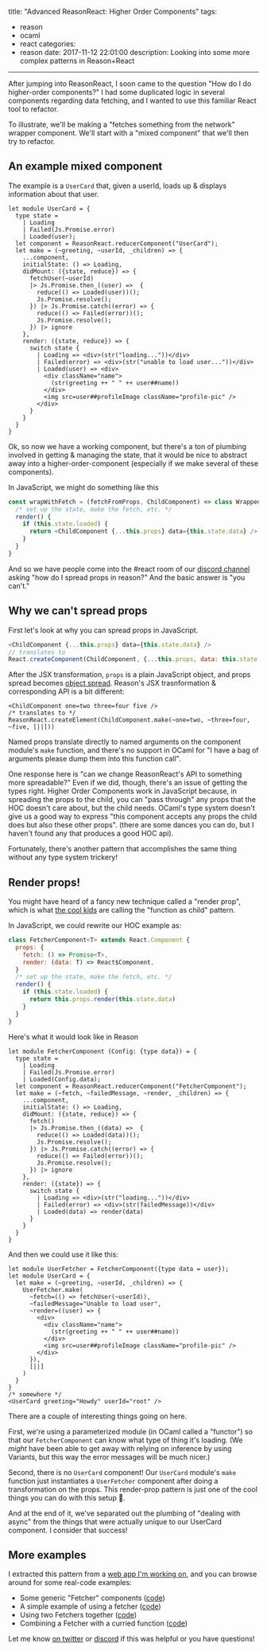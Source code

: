 title: "Advanced ReasonReact: Higher Order Components"
tags:
  - reason
  - ocaml
  - react
categories:
  - reason
date: 2017-11-12 22:01:00
description: Looking into some more complex patterns in Reason+React
---

After jumping into ReasonReact, I soon came to the question "How do I do higher-order components?" I had some duplicated logic in several components regarding data fetching, and I wanted to use this familiar React tool to refactor.

To illustrate, we'll be making a "fetches something from the network" wrapper component. We'll start with a "mixed component" that we'll then try to refactor.

<!-- more -->

## An example mixed component

The example is a `UserCard` that, given a userId, loads up & displays information about that user.

```reason
let module UserCard = {
  type state =
    | Loading
    | Failed(Js.Promise.error)
    | Loaded(user);
  let component = ReasonReact.reducerComponent("UserCard");
  let make = (~greeting, ~userId, _children) => {
    ...component,
    initialState: () => Loading,
    didMount: ({state, reduce}) => {
      fetchUser(~userId)
      |> Js.Promise.then_((user) =>  {
        reduce(() => Loaded(user))();
        Js.Promise.resolve();
      }) |> Js.Promise.catch((error) => {
        reduce(() => Failed(error))();
        Js.Promise.resolve();
      }) |> ignore
    },
    render: ({state, reduce}) => {
      switch state {
        | Loading => <div>(str("loading..."))</div>
        | Failed(error) => <div>(str("unable to load user..."))</div>
        | Loaded(user) => <div>
          <div className="name">
            (str(greeting ++ " " ++ user##name))
          </div>
          <img src=user##profileImage className="profile-pic" />
        </div>
      }
    }
  }
}
```

Ok, so now we have a working component, but there's a ton of plumbing involved in getting & managing the state, that it would be nice to abstract away into a higher-order-component (especially if we make several of these components).

In JavaScript, we might do something like this

```javascript
const wrapWithFetch = (fetchFromProps, ChildComponent) => class WrappedComponent extends React.Component {
  /* set up the state, make the fetch, etc. */
  render() {
    if (this.state.loaded) {
      return <ChildComponent {...this.props} data={this.state.data} />
    }
  }
}
```

And so we have people come into the #react room of our [discord channel](https://discord.gg/reasonml) asking "how do I spread props in reason?" And the basic answer is "you can't."

## Why we can't spread props

First let's look at why you can spread props in JavaScript.

```javascript
<ChildComponent {...this.props} data={this.state.data} />
// translates to
React.createComponent(ChildComponent, {...this.props, data: this.state.data})
```

After the JSX transformation, `props` is a plain JavaScript object, and props spread becomes [object spread](https://developer.mozilla.org/en-US/docs/Web/JavaScript/Reference/Operators/Spread_operator#Spread_in_object_literals). Reason's JSX trasnformation & corresponding API is a bit different:

```reason
<ChildComponent one=two three=four five />
/* translates to */
ReasonReact.createElement(ChildComponent.make(~one=two, ~three=four, ~five, [||]))
```

Named props translate directly to named arguments on the component module's `make` function, and there's no support in OCaml for "I have a bag of arguments please dump them into this function call".

One response here is "can we change ReasonReact's API to something more spreadable?" Even if we did, though, there's an issue of getting the types right. Higher Order Components work in JavaScript because, in spreading the props to the child, you can "pass through" any props that the HOC doesn't care about, but the child needs. OCaml's type system doesn't give us a good way to express "this component accepts any props the child does but also these other props". (there are some dances you can do, but I haven't found any that produces a good HOC api).

Fortunately, there's another pattern that accomplishes the same thing without any type system trickery!

## Render props!

You might have heard of a fancy new technique called a "render prop", which is what [the cool kids](https://cdb.reacttraining.com/use-a-render-prop-50de598f11ce) are calling the "function as child" pattern.

In JavaScript, we could rewrite our HOC example as:

```javascript
class FetcherComponent<T> extends React.Component {
  props: {
    fetch: () => Promise<T>,
    render: (data: T) => React$Component,
  }
  /* set up the state, make the fetch, etc. */
  render() {
    if (this.state.loaded) {
      return this.props.render(this.state.data)
    }
  }
}
```

Here's what it would look like in Reason

```reason
let module FetcherComponent (Config: {type data}) = {
  type state =
    | Loading
    | Failed(Js.Promise.error)
    | Loaded(Config.data);
  let component = ReasonReact.reducerComponent("FetcherComponent");
  let make = (~fetch, ~failedMessage, ~render, _children) => {
    ...component,
    initialState: () => Loading,
    didMount: ({state, reduce}) => {
      fetch()
      |> Js.Promise.then_((data) =>  {
        reduce(() => Loaded(data))();
        Js.Promise.resolve();
      }) |> Js.Promise.catch((error) => {
        reduce(() => Failed(error))();
        Js.Promise.resolve();
      }) |> ignore
    },
    render: ({state}) => {
      switch state {
        | Loading => <div>(str("loading..."))</div>
        | Failed(error) => <div>(str(failedMessage))</div>
        | Loaded(data) => render(data)
      }
    }
  }
}
```

And then we could use it like this:

```reason
let module UserFetcher = FetcherComponent({type data = user});
let module UserCard = {
  let make = (~greeting, ~userId, _children) => {
    UserFetcher.make(
      ~fetch=(() => fetchUser(~userId)),
      ~failedMessage="Unable to load user",
      ~render=((user) => {
        <div>
          <div className="name">
            (str(greeting ++ " " ++ user##name))
          </div>
          <img src=user##profileImage className="profile-pic" />
        </div>
      }),
      [||]
    )
  }
}
/* somewhere */
<UserCard greeting="Howdy" userId="root" />
```

There are a couple of interesting things going on here.

First, we're using a parameterized module (in OCaml called a "functor") so that our `FetcherComponent` can know what type of thing it's loading. (We *might* have been able to get away with relying on inference by using Variants, but this way the error messages will be much nicer.)

Second, there is no `UserCard` component! Our `UserCard` module's `make` function just instantiates a `UserFetcher` component after doing a transformation on the props. This render-prop pattern is just one of the cool things you can do with this setup 🙂.

And at the end of it, we've separated out the plumbing of "dealing with async" from the things that were actually unique to our UserCard component. I consider that success!

## More examples

I extracted this pattern from a [web app I'm working on](https://github.com/jaredly/f3d), and you can browse around for some real-code examples:

- Some generic "Fetcher" components ([code](https://github.com/jaredly/f3d/blob/818760290ae6f0ee243a9f405d2d313d32161dd3/packages/bs-firebase-react/src/FirebaseFetcher.re))
- A simple example of using a fetcher ([code](https://github.com/jaredly/f3d/blob/3f7642312a18f5699be25987f030f75c4df63607/src/Recipe/UserName.re))
- Using two Fetchers together ([code](https://github.com/jaredly/f3d/blob/3f7642312a18f5699be25987f030f75c4df63607/src/Recipe/ViewRecipe.re#L234))
- Combining a Fetcher with a curried function ([code](https://github.com/jaredly/f3d/blob/3f7642312a18f5699be25987f030f75c4df63607/src/Recipe/ViewMadeIts.re#L11))

Let me know [on twitter](https://twitter.com/jaredforsyth) or [discord](https://discord.gg/reasonml) if this was helpful or you have questions!
